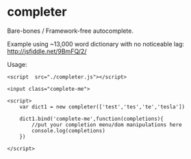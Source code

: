 completer
=========

Bare-bones / Framework-free autocomplete.

Example using ~13,000 word dictionary with no noticeable lag: http://jsfiddle.net/9BmFQ/2/

Usage:

```
<script  src="./completer.js"></script>

<input class="complete-me">

<script>
    var dict1 = new completer(['test','tes','te','tesla'])

    dict1.bind('complete-me',function(completions){
        //put your completion menu/dom manipulations here
        console.log(completions)
    })

</script>
```

